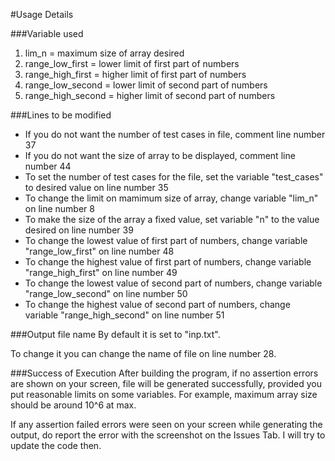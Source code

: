 #Usage Details

###Variable used
1. lim_n 				= 		maximum size of array desired
2. range_low_first 		= 		lower limit of first part of numbers
3. range_high_first		= 		higher limit of first part of numbers
4. range_low_second		= 		lower limit of second part of numbers
5. range_high_second	= 		higher limit of second part of numbers

###Lines to be modified
* If you do not want the number of test cases in file, comment line number 37
* If you do not want the size of array to be displayed, comment line number 44
* To set the number of test cases for the file, set the variable "test_cases" to desired value on line number 35
* To change the limit on mamimum size of array, change variable "lim_n" on line number 8
* To make the size of the array a fixed value, set variable "n" to the value desired on line number 39
* To change the lowest value of first part of numbers, change variable "range_low_first" on line number 48
* To change the highest value of first part of numbers, change variable "range_high_first" on line number 49
* To change the lowest value of second part of numbers, change variable "range_low_second" on line number 50
* To change the highest value of second part of numbers, change variable "range_high_second" on line number 51


###Output file name
By default it is set to "inp.txt".

To change it you can change the name of file on line number 28.

###Success of Execution
After building the program, if no assertion errors are shown on your screen, file will be generated successfully, provided you put reasonable limits on some variables. For example, maximum array size should be around 10^6 at max.

If any assertion failed errors were seen on your screen while generating the output, do report the error with the screenshot on the Issues Tab. I will try to update the code then.